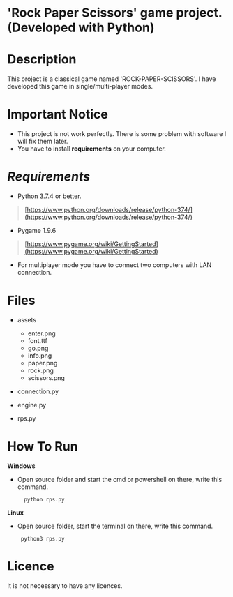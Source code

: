 # 'Rock Paper Scissors' game project. (Developed with Python)

# Description
This project is a classical game named 'ROCK-PAPER-SCISSORS'. I have developed this game in single/multi-player modes.

# Important Notice

 - This project is not work perfectly. There is some problem with software I will fix them later.
 - You have to install **requirements** on your computer.
 
# *Requirements*
- Python 3.7.4 or better.

> [https://www.python.org/downloads/release/python-374/](https://www.python.org/downloads/release/python-374/)
- Pygame 1.9.6
> [https://www.pygame.org/wiki/GettingStarted](https://www.pygame.org/wiki/GettingStarted)

- For multiplayer mode you have to connect two computers with LAN connection.

# Files
- assets
	- enter.png
	- font.ttf
	- go.png
	- info.png
	- paper.png
	- rock.png
	- scissors.png

-   <p>connection.py
-  <p> engine.py
-  <p> rps.py

# How To Run
<b>Windows</b>
   
  - Open source folder and start the cmd or powershell on there, write this command.

		  python rps.py
<b>Linux</b>

-  Open source folder, start the terminal on there, write this command.
 
		python3 rps.py
    
# Licence
It is not necessary to have any licences.